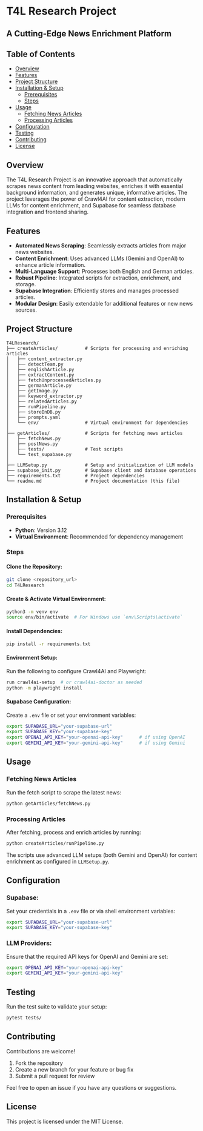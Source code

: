# T4L Research Project
## A Cutting-Edge News Enrichment Platform

## Table of Contents
- [Overview](#overview)
- [Features](#features)
- [Project Structure](#project-structure)
- [Installation & Setup](#installation--setup)
  - [Prerequisites](#prerequisites)
  - [Steps](#steps)
- [Usage](#usage)
  - [Fetching News Articles](#fetching-news-articles)
  - [Processing Articles](#processing-articles)
- [Configuration](#configuration)
- [Testing](#testing)
- [Contributing](#contributing)
- [License](#license)

## Overview
The T4L Research Project is an innovative approach that automatically scrapes news content from leading websites, enriches it with essential background information, and generates unique, informative articles. The project leverages the power of Crawl4AI for content extraction, modern LLMs for content enrichment, and Supabase for seamless database integration and frontend sharing.

## Features
- **Automated News Scraping**: Seamlessly extracts articles from major news websites.
- **Content Enrichment**: Uses advanced LLMs (Gemini and OpenAI) to enhance article information.
- **Multi-Language Support**: Processes both English and German articles.
- **Robust Pipeline**: Integrated scripts for extraction, enrichment, and storage.
- **Supabase Integration**: Efficiently stores and manages processed articles.
- **Modular Design**: Easily extendable for additional features or new news sources.

## Project Structure
```
T4LResearch/
├── createArticles/          # Scripts for processing and enriching articles
│   ├── content_extractor.py
│   ├── detectTeam.py
│   ├── englishArticle.py
│   ├── extractContent.py
│   ├── fetchUnprocessedArticles.py
│   ├── germanArticle.py
│   ├── getImage.py
│   ├── keyword_extractor.py
│   ├── relatedArticles.py
│   ├── runPipeline.py
│   ├── storeInDB.py
│   ├── prompts.yaml
│   └── env/                 # Virtual environment for dependencies
│
├── getArticles/             # Scripts for fetching news articles
│   ├── fetchNews.py
│   ├── postNews.py
│   ├── tests/               # Test scripts
│   └── test_supabase.py
│
├── LLMSetup.py              # Setup and initialization of LLM models
├── supabase_init.py         # Supabase client and database operations
├── requirements.txt         # Project dependencies
└── readme.md                # Project documentation (this file)
```

## Installation & Setup
### Prerequisites
- **Python**: Version 3.12
- **Virtual Environment**: Recommended for dependency management

### Steps
#### Clone the Repository:
```bash
git clone <repository_url>
cd T4LResearch
```

#### Create & Activate Virtual Environment:
```bash
python3 -m venv env
source env/bin/activate  # For Windows use `env\Scripts\activate`
```

#### Install Dependencies:
```bash
pip install -r requirements.txt
```

#### Environment Setup:
Run the following to configure Crawl4AI and Playwright:
```bash
run crawl4ai-setup  # or crawl4ai-doctor as needed
python -m playwright install
```

#### Supabase Configuration:
Create a `.env` file or set your environment variables:
```bash
export SUPABASE_URL="your-supabase-url"
export SUPABASE_KEY="your-supabase-key"
export OPENAI_API_KEY="your-openai-api-key"      # if using OpenAI
export GEMINI_API_KEY="your-gemini-api-key"      # if using Gemini
```

## Usage
### Fetching News Articles
Run the fetch script to scrape the latest news:
```bash
python getArticles/fetchNews.py
```

### Processing Articles
After fetching, process and enrich articles by running:
```bash
python createArticles/runPipeline.py
```
The scripts use advanced LLM setups (both Gemini and OpenAI) for content enrichment as configured in `LLMSetup.py`.

## Configuration
### Supabase:
Set your credentials in a `.env` file or via shell environment variables:
```bash
export SUPABASE_URL="your-supabase-url"
export SUPABASE_KEY="your-supabase-key"
```

### LLM Providers:
Ensure that the required API keys for OpenAI and Gemini are set:
```bash
export OPENAI_API_KEY="your-openai-api-key"
export GEMINI_API_KEY="your-gemini-api-key"
```

## Testing
Run the test suite to validate your setup:
```bash
pytest tests/
```

## Contributing
Contributions are welcome!

1. Fork the repository
2. Create a new branch for your feature or bug fix
3. Submit a pull request for review

Feel free to open an issue if you have any questions or suggestions.

## License
This project is licensed under the MIT License.
